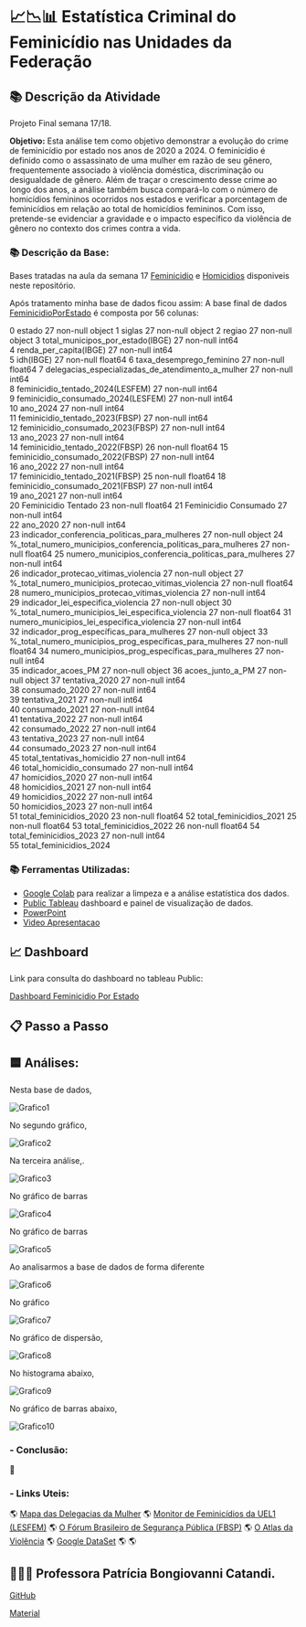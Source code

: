 # 📈📉📊 Estatística Criminal do Feminicídio nas Unidades da Federação

## 📚 Descrição da Atividade

Projeto Final semana 17/18.

**Objetivo:** Esta análise tem como objetivo demonstrar a evolução do crime de feminicídio por estado nos anos de 2020 a 2024. 
O feminicídio é definido como o assassinato de uma mulher em razão de seu gênero, 
frequentemente associado à violência doméstica, discriminação ou desigualdade de gênero. 
Além de traçar o crescimento desse crime ao longo dos anos, 
a análise também busca compará-lo com o número de homicídios femininos ocorridos nos estados e verificar a 
porcentagem de feminicídios em relação ao total de homicídios femininos. Com isso, pretende-se evidenciar a 
gravidade e o impacto específico da violência de gênero no contexto dos crimes contra a vida.

  ### 📚 Descrição da Base:

Bases tratadas na aula da semana 17 [Feminicidio](https://github.com/CarolyneS14/on33-python-s17-s18-projeto-final/blob/main/database-Feminicidio.csv) 
e [Homicidios](https://github.com/CarolyneS14/on33-python-s17-s18-projeto-final/blob/main/homicidios_femininos.csv) disponiveis neste repositório.

Após tratamento minha base de dados ficou assim:
A base final de dados [FeminicidioPorEstado](https://github.com/CarolyneS14/on33-python-s17-s18-projeto-final/blob/main/feminicidio.csv) é composta por 56 colunas:

 0   estado                                                         27 non-null     object 
 1   siglas                                                         27 non-null     object 
 2   regiao                                                         27 non-null     object 
 3   total_municipos_por_estado(IBGE)                               27 non-null     int64  
 4   renda_per_capita(IBGE)                                         27 non-null     int64  
 5   idh(IBGE)                                                      27 non-null     float64
 6   taxa_desemprego_feminino                                       27 non-null     float64
 7   delegacias_especializadas_de_atendimento_a_mulher              27 non-null     int64  
 8   feminicidio_tentado_2024(LESFEM)                               27 non-null     int64  
 9   feminicidio_consumado_2024(LESFEM)                             27 non-null     int64  
 10  ano_2024                                                       27 non-null     int64  
 11  feminicidio_tentado_2023(FBSP)                                 27 non-null     int64  
 12  feminicidio_consumado_2023(FBSP)                               27 non-null     int64  
 13  ano_2023                                                       27 non-null     int64  
 14  feminicidio_tentado_2022(FBSP)                                 26 non-null     float64
 15  feminicidio_consumado_2022(FBSP)                               27 non-null     int64  
 16  ano_2022                                                       27 non-null     int64  
 17  feminicidio_tentado_2021(FBSP)                                 25 non-null     float64
 18  feminicidio_consumado_2021(FBSP)                               27 non-null     int64  
 19  ano_2021                                                       27 non-null     int64  
 20  Feminicidio Tentado                                            23 non-null     float64
 21  Feminicidio Consumado                                          27 non-null     int64  
 22  ano_2020                                                       27 non-null     int64  
 23  indicador_conferencia_politicas_para_mulheres                  27 non-null     object 
 24  %_total_numero_municipios_conferencia_politicas_para_mulheres  27 non-null     float64
 25  numero_municipios_conferencia_politicas_para_mulheres          27 non-null     int64  
 26  indicador_protecao_vitimas_violencia                           27 non-null     object 
 27  %_total_numero_municipios_protecao_vitimas_violencia           27 non-null     float64
 28  numero_municipios_protecao_vitimas_violencia                   27 non-null     int64  
 29  indicador_lei_especifica_violencia                             27 non-null     object 
 30  %_total_numero_municipios_lei_especifica_violencia             27 non-null     float64
 31  numero_municipios_lei_especifica_violencia                     27 non-null     int64  
 32  indicador_prog_específicas_para_mulheres                       27 non-null     object 
 33  %_total_numero_municipios_prog_específicas_para_mulheres       27 non-null     float64
 34  numero_municipios_prog_específicas_para_mulheres               27 non-null     int64  
 35  indicador_acoes_PM                                             27 non-null     object 
 36  acoes_junto_a_PM                                               27 non-null     object 
 37  tentativa_2020                                                 27 non-null     int64  
 38  consumado_2020                                                 27 non-null     int64  
 39  tentativa_2021                                                 27 non-null     int64  
 40  consumado_2021                                                 27 non-null     int64  
 41  tentativa_2022                                                 27 non-null     int64  
 42  consumado_2022                                                 27 non-null     int64  
 43  tentativa_2023                                                 27 non-null     int64  
 44  consumado_2023                                                 27 non-null     int64  
 45  total_tentativas_homicidio                                     27 non-null     int64  
 46  total_homicidio_consumado                                      27 non-null     int64  
 47  homicidios_2020                                                27 non-null     int64  
 48  homicidios_2021                                                27 non-null     int64  
 49  homicidios_2022                                                27 non-null     int64  
 50  homicidios_2023                                                27 non-null     int64  
 51  total_feminicidios_2020                                        23 non-null     float64
 52  total_feminicidios_2021                                        25 non-null     float64
 53  total_feminicidios_2022                                        26 non-null     float64
 54  total_feminicidios_2023                                        27 non-null     int64  
 55  total_feminicidios_2024

  ### 📚 Ferramentas Utilizadas:
  
- [Google Colab](https://colab.research.google.com/drive/1kBkcopqrCuFdA_tWDo7EajIDLIsOxBSM?usp=sharing) para realizar a limpeza e a análise estatística dos dados.
- [Public Tableau](https://public.tableau.com/app/profile/carolyne.santos.de.oliveira/viz/on33-python-s17-s18-projeto-finalEstatsticaCriminaldoFeminicdionasUnidadesdaFederao/Apresentao) dashboard e painel de visualização de dados.
- [PowerPoint](https://docs.google.com/presentation/d/1-cumN-GNFIULjQmLKfj6SaBLprnBsW-P/edit?usp=drive_link&ouid=103014318842924902559&rtpof=true&sd=true)
- [Video Apresentacao](https://drive.google.com/file/d/1lZxBdchThomdWXp4tqIjX7Kd5q6aqgaS/view?usp=drive_link)

## 📈 Dashboard

Link para consulta do dashboard no tableau Public:

[Dashboard Feminicidio Por Estado](https://public.tableau.com/app/profile/carolyne.santos.de.oliveira/viz/on33-python-s17-s18-projeto-finalEstatsticaCriminaldoFeminicdionasUnidadesdaFederao/Apresentao)

## 📋 Passo a Passo

## 🟦 Análises:

Nesta base de dados,

![Grafico1]( )

No segundo gráfico, 

![Grafico2]( )

Na terceira análise,.

![Grafico3]( )

No gráfico de barras

![Grafico4]( )

No gráfico de barras

![Grafico5]( )

Ao analisarmos a base de dados de forma diferente

![Grafico6]( )

No gráfico 

![Grafico7]( )

No gráfico de dispersão, 

![Grafico8]( )

No histograma abaixo,

![Grafico9]( )

No gráfico de barras abaixo, 

![Grafico10]( )

 ### - Conclusão:

🌟 
    
 ### - Links Uteis:

🌎 [Mapa das Delegacias da Mulher](https://azmina.com.br/projetos/delegacia-da-mulher/)
🌎 [Monitor de Feminicídios da UEL1 (LESFEM)](https://sites.uel.br/lesfem/monitor-brasil/)
🌎 [O Fórum Brasileiro de Segurança Pública (FBSP)](https://forumseguranca.org.br/painel-violencia-contra-a-mulher/)
🌎 [O Atlas da Violência](https://www.ipea.gov.br/atlasviolencia/quem/3/sobre)
🌎 [Google DataSet](https://datasetsearch.research.google.com/search?src=0&query=feminic%C3%ADdio&docid=L2cvMTFrcGQyN3d4MQ%3D%3D)
🌎 []()
🌎 []()

## 👩🏻‍🏫 Professora Patrícia Bongiovanni Catandi.
[GitHub](https://github.com/patriciacatandi "Patricia Catandi")

[Material](https://github.com/CarolyneS14/on33-python-s17-s18-projeto-final/blob/main/S17S18-Projeto-Livre.pdf)

